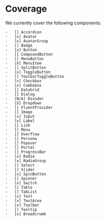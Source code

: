 # Coverage

We currently cover the following components:

    -   [] Accordion
    -   [x] Avatar
    -   [x] AvatarGroup
    -   [] Badge
    -   [x] Button
    -   [] CompoundButton
    -   [] MenuButton
    -   [X] MenuItem
    -   [] SplitButton
    -   [x] ToggleButton
    -   [] ToolbarToggleButton
    -   [x] Checkbox
    -   [x] Combobox
    -   [] DataGrid
    -   [] Dialog
    -   [N/A] Divider
    -   [X] Dropdown
    -   [] FluentProvider
    -   [] Image
    -   [x] Input
    -   [x] Label
    -   [] Link
    -   [] Menu
    -   [] Overflow
    -   [] Persona
    -   [] Popover
    -   [] Portal
    -   [] ProgressBar
    -   [x] Radio
    -   [x] RadioGroup
    -   [] Select
    -   [] Slider
    -   [x] SpinButton
    -   [] Spinner
    -   [x] Switch
    -   [] Table
    -   [] TabList
    -   [x] Text
    -   [x] TextArea
    -   [x] Toolbar
    -   [] Tooltip
    -   [x] Breadcrumb
